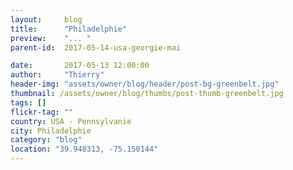 ```yaml
---
layout:     blog
title:      "Philadelphie"
preview:    "... "
parent-id:  2017-05-14-usa-georgie-mai

date:       2017-05-13 12:00:00
author:     "Thierry"
header-img: "assets/owner/blog/header/post-bg-greenbelt.jpg"
thumbnail: /assets/owner/blog/thumbs/post-thumb-greenbelt.jpg
tags: []
flickr-tag: ""
country: USA - Pennsylvanie
city: Philadelphie
category: "blog"
location: "39.948313, -75.150144"
---
```


